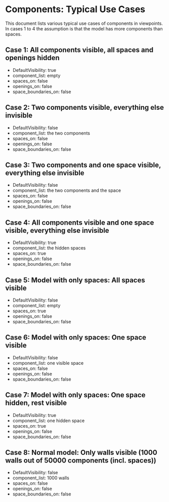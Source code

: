 # Components: Typical Use Cases
This document lists various typical use cases of components in viewpoints. In cases 1 to 4 the assumption is that the model has more components than spaces.
## Case 1: All components visible, all spaces and openings hidden
* DefaultVisibility: true
* component_list: empty
* spaces_on: false
* openings_on: false
* space_boundaries_on: false

## Case 2: Two components visible, everything else invisible
* DefaultVisibility: false
* component_list: the two components
* spaces_on: false
* openings_on: false
* space_boundaries_on: false

## Case 3: Two components and one space visible, everything else invisible
* DefaultVisibility: false
* component_list: the two components and the space
* spaces_on: false
* openings_on: false
* space_boundaries_on: false

## Case 4: All components visible and one space visible, everything else invisible
* DefaultVisibility: true
* component_list: the hidden spaces
* spaces_on: true
* openings_on: false
* space_boundaries_on: false

## Case 5: Model with only spaces: All spaces visible
* DefaultVisibility: false
* component_list: empty
* spaces_on: true
* openings_on: false
* space_boundaries_on: false

## Case 6: Model with only spaces: One space visible
* DefaultVisibility: false
* component_list: one visible space
* spaces_on: false
* openings_on: false
* space_boundaries_on: false

## Case 7: Model with only spaces: One space hidden, rest visible
* DefaultVisibility: true
* component_list: one hidden space
* spaces_on: true
* openings_on: false
* space_boundaries_on: false

## Case 8: Normal model: Only walls visible (1000 walls out of 50000 components (incl. spaces))
* DefaultVisibility: false
* component_list: 1000 walls
* spaces_on: false
* openings_on: false
* space_boundaries_on: false

